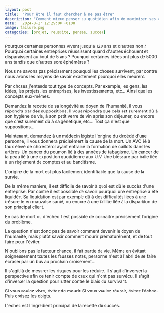 ```yaml
---
layout: post
title:  "Pour être il faut chercher à ne pas être"
description: "Comment mieux penser au quotidien afin de maximiser ses chances"
date:   2024-8-27 12:29:00 +0100
image: failure.png
categories: [projet, reussite, pensee, succes]
---
```

Pourquoi certaines personnes vivent jusqu'à 120 ans et d'autres non ?
Pourquoi certaines entreprises réussissent quand d'autres échouent et
disparaissent au bout de 5 ans ?
Pourquoi certaines idées ont plus de 5000 ans tandis que d'autres sont
éphémères ?

Nous ne savons pas précisément pourquoi les choses survivent, par contre nous
avons les moyens de savoir exactement pourquoi elles meurent.

Par choses j'entends tout type de concepts. Par exemple, les gens, les idées,
les projets, les entreprises, les investissements, etc... Ainsi que les
concepts eux-mêmes.

Demandez la recette de sa longévité au doyen de l'humanité, il vous répondra
par des suppositions. Il vous répondra que cela est surement dû à son hygiène
de vie, à son petit verre de vin après son déjeuner, ou encore que c'est
surement dû à sa génétique, etc... Tout ça n'est que suppositions...

Maintenant, demandez à un médecin légiste l'origine du décédé d'une personne,
il vous donnera précisément la cause de la mort. Un AVC lié à taux élevé de
cholestérol ayant entrainé la formation de caillots dans les artères. Un
cancer du poumon lié à des années de tabagisme. Un cancer de la peau lié à une
exposition quotidienne aux U.V. Une blessure par balle liée à un règlement de
comptes et au banditisme.

L'origine de la mort est plus facilement identifiable que la cause de la
survie.

De la même manière, il est difficile de savoir à quoi est dû le succès d'une
entreprise. Par contre il est possible de savoir pourquoi une entreprise a été
liquidée. Sa liquidation est par exemple dû à des difficultés liées à une
trésorerie en mauvaise santé, ou encore à une faillite liée à la disparition
de son principal client.

En cas de mort ou d'échec il est possible de connaitre précisément l'origine
du problème.

La question n'est donc pas de savoir comment devenir le doyen de l'humanité,
mais plutôt savoir comment mourir prématurément, et de tout faire pour
l'éviter.

N'oublions pas le facteur chance, il fait partie de vie. Même en évitant
soigneusement toutes les fausses notes, personne n'est à l'abri de se faire
écraser par un bus au prochain croisement...

Il s'agit là de mesurer les risques pour les réduire. Il s'agit d'inverser la
perspective afin de tenir compte de ceux qui n'ont pas survécu. Il s'agit
d'inverser la question pour lutter contre le biais du survivant.

Si vous voulez vivre, évitez de mourir.
Si vous voulez réussir, évitez l'échec.
Puis croisez les doigts.

L'echec est l'ingrédient principal de la recette du succès.
